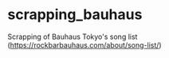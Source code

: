 # scrapping_bauhaus
Scrapping of Bauhaus Tokyo's song list (https://rockbarbauhaus.com/about/song-list/)
